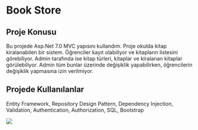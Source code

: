 # Book Store

<h2>Proje Konusu</h2>
<p>Bu projede Asp.Net 7.0 MVC yapısını kullandım. Proje okulda kitap kiralanabilen bir sistem. Öğrenclier kayıt olabiliyor ve kitapların listesini görebiliyor. Admin tarafında ise kitap türleri, kitaplar ve kiralanan kitaplar görülebiliyor. Admin tüm bunlar üzerinde değişiklik yapabilirken, öğrencilerin değişiklik yapmasına izin verilmiyor.</p>

<h2>Projede Kullanılanlar</h2>
<p>Entity Framework, Repository Design Pattern, Dependency Injection, Validation, Authentication, Authorization, SQL, Bootstrap </p>

<img src="https://media.licdn.com/dms/image/D4D22AQGmzRAAEpXI2Q/feedshare-shrink_2048_1536/0/1697566809537?e=1700697600&v=beta&t=LKSXWfdOXBUmo17icoOX6Uhx6ZiTJU77jHdLdiJr8mU"/>
